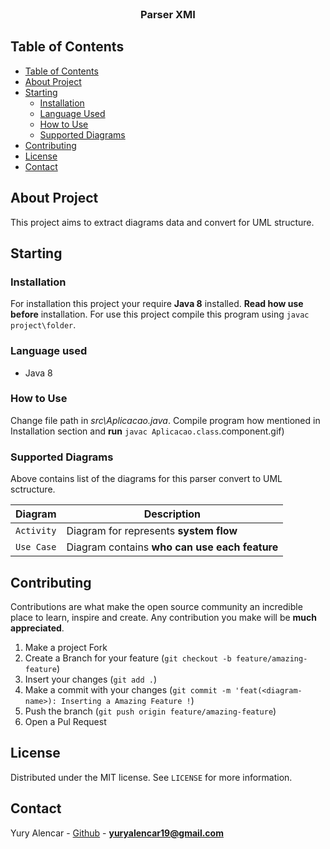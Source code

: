 <br />
<p align="center">
  <h3 align="center">Parser XMI</h3>
</p>

<!-- TABLE OF CONTENTS -->

## Table of Contents

- [Table of Contents](#table-of-contents)
- [About Project](#about-project)
- [Starting](#starting)
  - [Installation](#installation)
  - [Language Used](#language-used)
  - [How to Use](#how-to-use)
  - [Supported Diagrams](#supported-diagrams)
- [Contributing](#contributing)
- [License](#license)
- [Contact](#contact)

## About Project

This project aims to extract diagrams data and convert for UML structure.

## Starting

### Installation

For installation this project your require **Java 8** installed. **Read how use before** installation. For use this project compile this program using `javac project\folder`.

### Language used

- Java 8

### How to Use

Change file path in *src\Aplicacao.java*. Compile program how mentioned in Installation section and **run** `javac Aplicacao.class`.component.gif)

### Supported Diagrams

Above contains list of the diagrams for this parser convert to UML sctructure.

|                 Diagram | Description                                                                   |
| ----------------------: | ----------------------------------------------------------------------------- |
|              `Activity` | Diagram for represents **system flow**                                        |
|              `Use Case` | Diagram contains **who can use each feature**                                 |

## Contributing

Contributions are what make the open source community an incredible place to learn, inspire and create. Any contribution you make will be **much appreciated**.
1. Make a project Fork
2. Create a Branch for your feature (`git checkout -b feature/amazing-feature`)
3. Insert your changes (`git add .`)
4. Make a commit with your changes (`git commit -m 'feat(<diagram-name>): Inserting a Amazing Feature !`)
5. Push the branch (`git push origin feature/amazing-feature`)
6. Open a Pul Request

## License

Distributed under the MIT license. See `LICENSE` for more information.

## Contact

Yury Alencar - [Github](https://github.com/yuryalencar) - **yuryalencar19@gmail.com**
